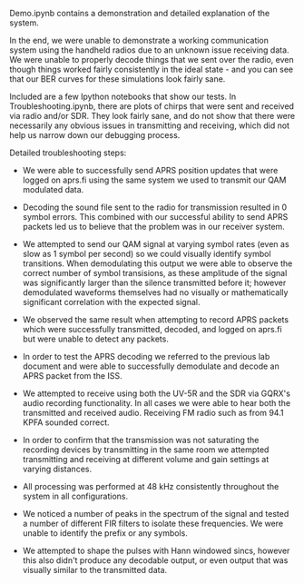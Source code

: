 Demo.ipynb contains a demonstration and detailed explanation of the system.

In the end, we were unable to demonstrate a working communication system using the handheld radios due to an unknown issue receiving data.
We were unable to properly decode things that we sent over the radio, even though things worked fairly consistently in the ideal state - and you can see that our BER curves for these simulations look fairly sane.

Included are a few Ipython notebooks that show our tests. In Troubleshooting.ipynb, there are plots of chirps that were sent and received via radio and/or SDR. 
They look fairly sane, and do not show that there were necessarily any obvious issues in transmitting and receiving, which did not help us narrow down our debugging process.

Detailed troubleshooting steps:
- We were able to successfully send APRS position updates that were logged on
  aprs.fi using the same system we used to transmit our QAM modulated data.

- Decoding the sound file sent to the radio for transmission resulted in 0
  symbol errors. This combined with our successful ability to send APRS packets
  led us to believe that the problem was in our receiver system.

- We attempted to send our QAM signal at varying symbol rates (even as slow as 1
  symbol per second) so we could visually identify symbol transitions. When
  demodulating this output we were able to observe the correct number of symbol 
  transisions, as these amplitude of the signal was significantly larger than
  the silence transmitted before it; however demodulated waveforms themselves
  had no visually or mathematically significant correlation with the expected
  signal.

- We observed the same result when attempting to record APRS packets which were
  successfully transmitted, decoded, and logged on aprs.fi but were unable to
  detect any packets.

- In order to test the APRS decoding we referred to the previous lab document
  and were able to successfully demodulate and decode an APRS packet from the
  ISS.
  
- We attempted to receive using both the UV-5R and the SDR via GQRX's audio recording
  functionality. In all cases we were able to hear both the transmitted and
  received audio. Receiving FM radio such as from 94.1 KPFA sounded correct.

- In order to confirm that the transmission was not saturating the recording
  devices by transmitting in the same room we attempted transmitting and
  receiving at different volume and gain settings at varying distances.

- All processing was performed at 48 kHz consistently throughout the system in
  all configurations.

- We noticed a number of peaks in the spectrum of the signal and tested a number
  of different FIR filters to isolate these frequencies. We were unable to
  identify the prefix or any symbols.

- We attempted to shape the pulses with Hann windowed sincs, however this also
  didn't produce any decodable output, or even output that was visually similar
  to the transmitted data.
